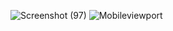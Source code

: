 ![Screenshot (97)](https://github.com/user-attachments/assets/b77b0497-eb0c-43a7-ada6-549b0c4b9cab)
![Mobileviewport](https://github.com/user-attachments/assets/849e898d-afea-4d3a-9abd-50a05ffbc3e1)
